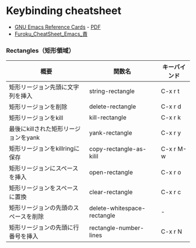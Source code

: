 Keybinding cheatsheet
=====================

* [GNU Emacs Reference Cards](https://www.gnu.org/software/emacs/refcards/index.html) - [PDF](https://www.gnu.org/software/emacs/refcards/pdf/refcard.pdf)
* [Furoku_CheatSheet_Emacs_責](https://gihyo.jp/assets/files/magazine/SD/2015/201510/download/Furoku_CheatSheet_Emacs.pdf)


### Rectangles（矩形領域）

| 概要 | 関数名 | キーバインド |
|------|--------|--------------|
| 矩形リージョン先頭に文字列を挿入 | string-rectangle | C-x r t |
| 矩形リージョンを削除 | delete-rectangle | C-x r d |
| 矩形リージョンをkill | kill-rectangle | C-x r k |
| 最後にkillされた矩形リージョンをyank | yank-rectangle | C-x r y |
| 矩形リージョンをkillringに保存 | copy-rectangle-as-kilil | C-x r M-w |
| 矩形リージョンにスペースを挿入 | open-rectangle | C-x r o |
| 矩形リージョンをスペースに置換 | clear-rectangle | C-x r c |
| 矩形リージョンの先頭のスペースを削除 | delete-whitespace-rectangle | - |
| 矩形リージョンの先頭に行番号を挿入 | rectangle-number-lines | C-x r N |
